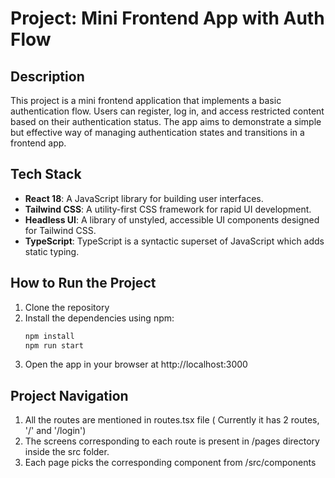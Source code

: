 # Project: Mini Frontend App with Auth Flow

## Description

This project is a mini frontend application that implements a basic authentication flow. Users can register, log in, and access restricted content based on their authentication status. The app aims to demonstrate a simple but effective way of managing authentication states and transitions in a frontend app.

## Tech Stack

- **React 18**: A JavaScript library for building user interfaces.
- **Tailwind CSS**: A utility-first CSS framework for rapid UI development.
- **Headless UI**: A library of unstyled, accessible UI components designed for Tailwind CSS.
- **TypeScript**: TypeScript is a syntactic superset of JavaScript which adds static typing.

## How to Run the Project

1. Clone the repository
2. Install the dependencies using npm:
   ```bash
   npm install
   npm run start
   ```
3. Open the app in your browser at http://localhost:3000

## Project Navigation

1. All the routes are mentioned in routes.tsx file ( Currently it has 2 routes, '/' and '/login')
2. The screens corresponding to each route is present in /pages directory inside the src folder.
3. Each page picks the corresponding component from /src/components 

